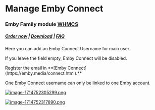 # Manage Emby Connect

### Emby Family module **[WHMCS](https://puqcloud.com/link.php?id=77)** 

#####  [Order now](https://puqcloud.com/whmcs-module-emby-family.php) | [Download](https://download.puqcloud.com/WHMCS/servers/PUQ_WHMCS-Emby-Family/) | [FAQ](https://faq.puqcloud.com/)

Here you can add an Emby Connect Username for main user

<p class="callout info">If you leave the field empty, Emby Connect will be disabled.</p>

<p class="callout warning">Register the email in **[Emby Connect](https://emby.media/connect.html).** </p>

<p class="callout warning">One Emby Connect username can only be linked to one Emby account.</p>

[![image-1714752305299.png](https://doc.puq.info/uploads/images/gallery/2024-05/scaled-1680-/image-1714752305299.png)](https://doc.puq.info/uploads/images/gallery/2024-05/image-1714752305299.png)

[![image-1714752317890.png](https://doc.puq.info/uploads/images/gallery/2024-05/scaled-1680-/image-1714752317890.png)](https://doc.puq.info/uploads/images/gallery/2024-05/image-1714752317890.png)